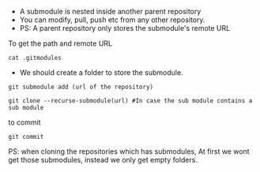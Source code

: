 * A submodule is nested inside another parent repository
* You can modify, pull, push etc from any other repository.
* PS: A parent repository only stores the submodule's remote URL

To get the path and remote URL
```
cat .gitmodules
```

* We should create a folder to store the submodule.

```
git submodule add (url of the repository)

git clone --recurse-submodule(url) #In case the sub module contains a sub module

```
to commit
```
git commit
```

PS: when cloning the repositories which has submodules, At first we wont get those submodules, instead we only get empty folders.

